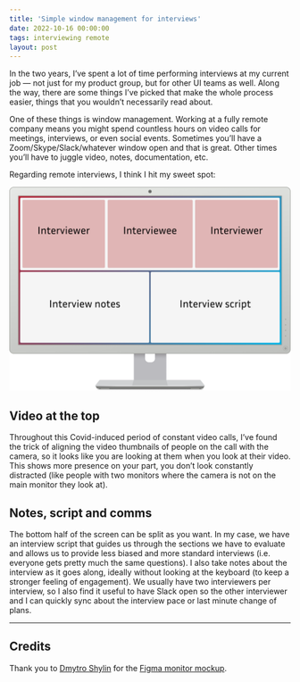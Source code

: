 ```yaml
---
title: 'Simple window management for interviews'
date: 2022-10-16 00:00:00
tags: interviewing remote
layout: post
---
```


In the two years, I’ve spent a lot of time performing interviews at my current job — not just for my product group, but for other UI teams as well. Along the way, there are some things I’ve picked that make the whole process easier, things that you wouldn’t necessarily read about.

One of these things is window management. Working at a fully remote company means you might spend countless hours on video calls for meetings, interviews, or even social events. Sometimes you’ll have a Zoom/Skype/Slack/whatever window open and that is great. Other times you’ll have to juggle video, notes, documentation, etc.

Regarding remote interviews, I think I hit my sweet spot:

![Monitor showing top half with video call window (with three people, the middle one being the interviewee), bottom left quarter with interview notes, and bottom right corner with interview script.](/images/posts/2022-07-15--interview-window-setup.png)


## Video at the top

Throughout this Covid-induced period of constant video calls, I’ve found the trick of aligning the video thumbnails of people on the call with the camera, so it looks like you are looking at them when you look at their video. This shows more presence on your part, you don’t look constantly distracted (like people with two monitors where the camera is not on the main monitor they look at).


## Notes, script and comms

The bottom half of the screen can be split as you want. In my case, we have an interview script that guides us through the sections we have to evaluate and allows us to provide less biased and more standard interviews (i.e. everyone gets pretty much the same questions). I also take notes about the interview as it goes along, ideally without looking at the keyboard (to keep a stronger feeling of engagement). We usually have two interviewers per interview, so I also find it useful to have Slack open so the other interviewer and I can quickly sync about the interview pace or last minute change of plans.


---


## Credits

Thank you to [Dmytro Shylin](https://www.behance.net/shillin) for the [Figma monitor mockup](https://www.figma.com/community/file/897520900352352669).
